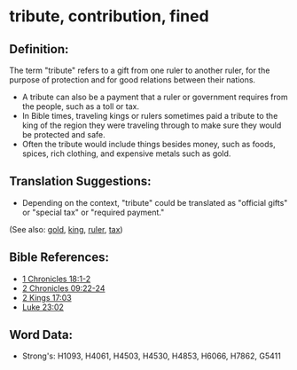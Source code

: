 # tribute, contribution, fined #

## Definition: ##
 
The term "tribute" refers to a gift from one ruler to another ruler, for the purpose of protection and for good relations between their nations.

* A tribute can also be a payment that a ruler or government requires from the people, such as a toll or tax.
* In Bible times, traveling kings or rulers sometimes paid a tribute to the king of the region they were traveling through to make sure they would be protected and safe.
* Often the tribute would include things besides money, such as foods, spices, rich clothing, and expensive metals such as gold.

## Translation Suggestions: ##

* Depending on the context, "tribute" could be translated as "official gifts" or "special tax" or "required payment."
 

(See also: [gold](../other/gold.md), [king](../other/king.md), [ruler](../other/ruler.md), [tax](../other/tax.md))

## Bible References: ##

* [1 Chronicles 18:1-2](rc://en/tn/help/1ch/18/01)
* [2 Chronicles 09:22-24](rc://en/tn/help/2ch/09/22)
* [2 Kings 17:03](rc://en/tn/help/2ki/17/03)
* [Luke 23:02](rc://en/tn/help/luk/23/02)

## Word Data: ##

* Strong's: H1093, H4061, H4503, H4530, H4853, H6066, H7862, G5411

